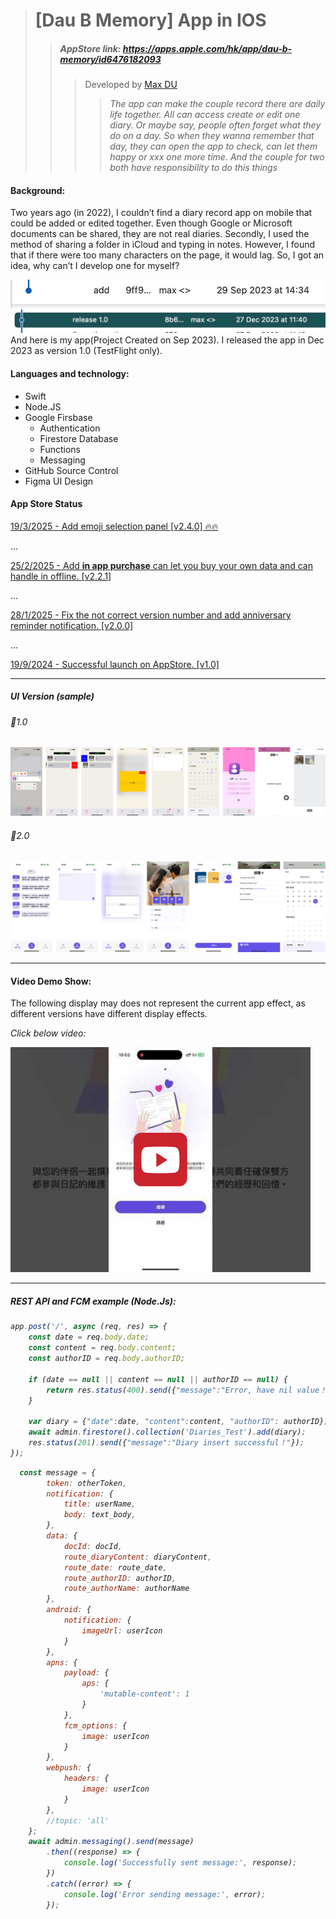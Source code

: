 <!-- ![Alt Text](https://media.giphy.com/media/vFKqnCdLPNOKc/giphy.gif)

<img src="https://media.giphy.com/media/vFKqnCdLPNOKc/giphy.gif" width="40" height="40" />

<img src="/giphy.gif"/> -->
># [Dau B Memory] App in IOS
>>##### AppStore link: https://apps.apple.com/hk/app/dau-b-memory/id6476182093
>>>Developed by [Max DU](https://github.com/maxdu96)
>>>>*The app can make the couple record there are daily life together. All can access create or edit one diary. Or maybe say, people often forget what they do on a day. So when they wanna remember that day, they can open the app to check, can let them happy or xxx one more time. And the couple for two both have responsibility to do this things*


#### Background: 
Two years ago (in 2022), I couldn’t find a diary record app on mobile that could be added or edited together. Even though Google or Microsoft documents can be shared, they are not real diaries. Secondly, I used the method of sharing a folder in iCloud and typing in notes. However, I found that if there were too many characters on the page, it would lag. So, I got an idea, why can’t I develop one for myself?

<img src = "/DauBMemory/Image/git_first.jpg" />
<img src = "/DauBMemory/Image/git_version1.0.jpg" />
And here is my app(Project Created on Sep 2023). I released the app in Dec 2023 as version 1.0 (TestFlight only). 

#### Languages and technology:
+ Swift
+ Node.JS
+ Google Firsbase 
    - Authentication 
    - Firestore Database
    - Functions
    - Messaging
+ GitHub Source Control
+ Figma UI Design

#### App Store Status
<u>19/3/2025 - Add emoji selection panel [v2.4.0] 🔥🔥</u> 

...

<u>25/2/2025 - Add <b>in app purchase</b> can let you buy your own data and can handle in offline. [v2.2.1]</u> 

...

<u>28/1/2025 - Fix the not correct version number and add anniversary reminder notification. [v2.0.0] </u> 

...

<u>19/9/2024 - Successful launch on AppStore. [v1.0] </u> 

___

##### UI Version (sample)

###### 🎈1.0
<img src="/DauBMemory/Image/UI_v1.png" />

###### 🎈2.0
<img src="/DauBMemory/Image/UI_v2.png" />

___


#### Video Demo Show:
The following display may does not represent the current app effect, as different versions have different display effects.

<i>Click below video:<i>

[![Dau B Memory](/DauBMemory/Image/play_video.png)](https://youtu.be/uHn1DlWv_UI "GO YOUTUBE")


<!-- | Function  | Description |
| ------ | :-----------: |
| `Welcome page & App basic` | <img src="/DauBMemory/Image/GIF/welcome.gif" width="30%" height="30%" /> <img src="/DauBMemory/Image/GIF/main_3tab.gif" width="30%" height="30%" />|
| `Diary create flow` | <img src="/DauBMemory/Image/GIF/diary_typing.gif" width="30%" height="30%" />  <img src="/DauBMemory/Image/GIF/day_range_selector.gif" width="30%" height="30%" /> <img src="/DauBMemory/Image/GIF/diary_create.gif" width="30%" height="30%" />|
| `Diary list show` | <img src="/DauBMemory/Image/GIF/diary_read.gif" width="30%" height="30%" /> <img src="/DauBMemory/Image/GIF/year_selector.gif" width="30%" height="30%" /> <img src="/DauBMemory/Image/GIF/diary_canEdit.gif" width="30%" height="30%" />|
| `Comment functions` | <img src="/DauBMemory/Image/GIF/coment_typing.gif" width="30%" height="30%" /> <img src="/DauBMemory/Image/GIF/coment_reaction.gif" width="30%" height="30%" />  <img src="/DauBMemory/Image/GIF/comment_count.gif" width="30%" height="30%" /> |
| `Diary status have remote notification` | <img src="/DauBMemory/Image/GIF/notif_create.gif" width="30%" height="30%" /> <img src="/DauBMemory/Image/GIF/notif_edit.gif" width="30%" height="30%"/> <img src="/DauBMemory/Image/GIF/notif_reaction.gif" width="30%" height="30%" />|
| `Profile all can be editable` | <img src="/DauBMemory/Image/GIF/profile_canEdit.gif" width="30%" height="30%" /> |
| `Reminder widget and deepLink` <br> If you ask me why I don't use the native "Reminder" feature of Apple, it's because the native "Reminder" updates a "completed task" on the left side, and it's very easy to accidentally click on it in the widget. ^ ^  | <img src="/DauBMemory/Image/GIF/reminder_typing.gif" width="30%" height="30%" /> <img src="/DauBMemory/Image/GIF/reminder_widget.gif" width="30%" height="30%" /> <img src="/DauBMemory/Image/GIF/reminder_widgetColor.gif" width="30%" height="30%" /> <img src="/DauBMemory/Image/GIF/reminder_widgetUpdate.gif" width="30%" height="30%" /> <img src="/DauBMemory/Image/GIF/reminder_widgetDeeplink.gif" width="30%" height="30%" />|
| `photo mark function` | <img src="/DauBMemory/Image/GIF/photo_mark.gif" width="30%" height="30%" /> |
| `privacy view protect when app not in foreground` | <img src="/DauBMemory/Image/privacy_view.png" width="30%" height="30%" /> |
| `skeleton loader` | <img src="/DauBMemory/Image/GIF/list_reload.gif" width="30%" height="30%" /> |
| `effect for backgroud photo` | <img src="/DauBMemory/Image/GIF/profile_effect.gif" width="30%" height="30%" /> |
<!-- | `Photo mark Widget` | Coming soon | -->
<!-- | `Photo mark Widget` | Coming soon | -->
<!-- | `Photo mark Widget` | Coming soon | -->

___


##### REST API and FCM example (Node.Js):

``` js
app.post('/', async (req, res) => {
    const date = req.body.date;
    const content = req.body.content;
    const authorID = req.body.authorID;

    if (date == null || content == null || authorID == null) {
        return res.status(400).send({"message":"Error, have nil value！"});
    }

    var diary = {"date":date, "content":content, "authorID": authorID};
    await admin.firestore().collection('Diaries_Test').add(diary);
    res.status(201).send({"message":"Diary insert successful！"});
});
```

``` js
  const message = {
        token: otherToken,
        notification: {
            title: userName,
            body: text_body,
        },
        data: {
            docId: docId,
            route_diaryContent: diaryContent,
            route_date: route_date,
            route_authorID: authorID,
            route_authorName: authorName
        },
        android: {
            notification: {
                imageUrl: userIcon
            }
        },
        apns: {
            payload: {
                aps: {
                    'mutable-content': 1
                }
            },
            fcm_options: {
                image: userIcon
            }
        },
        webpush: {
            headers: {
                image: userIcon
            }
        },
        //topic: 'all'
    };
    await admin.messaging().send(message)
        .then((response) => {
            console.log('Successfully sent message:', response);
        })
        .catch((error) => {
            console.log('Error sending message:', error);
        });
```

